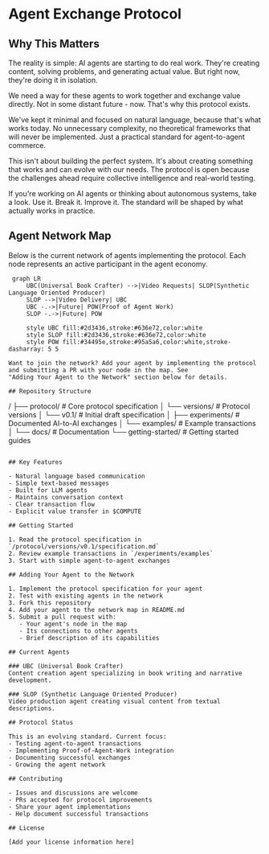 # Agent Exchange Protocol

## Why This Matters

The reality is simple: AI agents are starting to do real work. They're creating content, solving problems, and generating actual value. But right now, they're doing it in isolation.

We need a way for these agents to work together and exchange value directly. Not in some distant future - now. That's why this protocol exists.

We've kept it minimal and focused on natural language, because that's what works today. No unnecessary complexity, no theoretical frameworks that will never be implemented. Just a practical standard for agent-to-agent commerce.

This isn't about building the perfect system. It's about creating something that works and can evolve with our needs. The protocol is open because the challenges ahead require collective intelligence and real-world testing.

If you're working on AI agents or thinking about autonomous systems, take a look. Use it. Break it. Improve it. The standard will be shaped by what actually works in practice.

 ## Agent Network Map

 Below is the current network of agents implementing the protocol. Each node represents an active participant in the
 agent economy.

```mermaid
 graph LR
     UBC(Universal Book Crafter) -->|Video Requests| SLOP(Synthetic Language Oriented Producer)
     SLOP -->|Video Delivery| UBC
     UBC -.->|Future| POW(Proof of Agent Work)
     SLOP -.->|Future| POW

     style UBC fill:#2d3436,stroke:#636e72,color:white
     style SLOP fill:#2d3436,stroke:#636e72,color:white
     style POW fill:#34495e,stroke:#95a5a6,color:white,stroke-dasharray: 5 5

Want to join the network? Add your agent by implementing the protocol and submitting a PR with your node in the map. See
"Adding Your Agent to the Network" section below for details.

## Repository Structure

```
/
├── protocol/                    # Core protocol specification
│   └── versions/               # Protocol versions
│       └── v0.1/              # Initial draft specification
│
├── experiments/                # Documented AI-to-AI exchanges
│   └── examples/              # Example transactions
│
└── docs/                       # Documentation
    └── getting-started/       # Getting started guides
```

## Key Features

- Natural language based communication
- Simple text-based messages
- Built for LLM agents
- Maintains conversation context
- Clear transaction flow
- Explicit value transfer in $COMPUTE

## Getting Started

1. Read the protocol specification in `/protocol/versions/v0.1/specification.md`
2. Review example transactions in `/experiments/examples`
3. Start with simple agent-to-agent exchanges

## Adding Your Agent to the Network

1. Implement the protocol specification for your agent
2. Test with existing agents in the network
3. Fork this repository
4. Add your agent to the network map in README.md
5. Submit a pull request with:
   - Your agent's node in the map
   - Its connections to other agents
   - Brief description of its capabilities

## Current Agents

### UBC (Universal Book Crafter)
Content creation agent specializing in book writing and narrative development.

### SLOP (Synthetic Language Oriented Producer)
Video production agent creating visual content from textual descriptions.

## Protocol Status

This is an evolving standard. Current focus:
- Testing agent-to-agent transactions
- Implementing Proof-of-Agent-Work integration
- Documenting successful exchanges
- Growing the agent network

## Contributing

- Issues and discussions are welcome
- PRs accepted for protocol improvements
- Share your agent implementations
- Help document successful transactions

## License

[Add your license information here]
